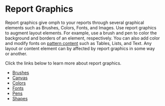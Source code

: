 ﻿<!--
|metadata|
{
    "fileName": "documentengine-report-graphics",
    "controlName": "Infragistics Document Library",
    "tags": ["Reporting"]
}
|metadata|
-->

# Report Graphics

Report graphics give omph to your reports through several graphical elements such as Brushes, Colors, Fonts, and Images. Use report graphics to augment layout elements. For example, use a brush and pen to color the background and borders of an element, respectively. You can also add color and modify fonts on [pattern content](DocumentEngine-Pattern-Content.html "Explains the available pattern content items available in the document engine.") such as Tables, Lists, and Text. Any layout or content element can by affected by report graphics in some way or another.

Click the links below to learn more about report graphics.

-   [Brushes](DocumentEngine-Brushes.html "Discusses the brushes available in the document engine.")
-   [Canvas](DocumentEngine-Canvas.html "Discusses the canvases available in the document engine.")
-   [Colors](DocumentEngine-Colors.html "Discusses the colors available in the document engine.")
-   [Fonts](DocumentEngine-Fonts.html "Discusses the fonts available in the document engine.")
-   [Pens](DocumentEngine-Pens.html "Discusses the pens available in the document engine.")
-   [Shapes](DocumentEngine-Shapes.html "Discusses the shapes available in the document engine.")

 

 


